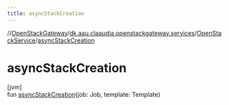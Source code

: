 ```yaml
---
title: asyncStackCreation
---
```

//[OpenStackGateway](../../../index.html)/[dk.aau.claaudia.openstackgateway.services](../index.html)/[OpenStackService](index.html)/[asyncStackCreation](async-stack-creation.html)



# asyncStackCreation



[jvm]\
fun [asyncStackCreation](async-stack-creation.html)(job: Job, template: Template)




